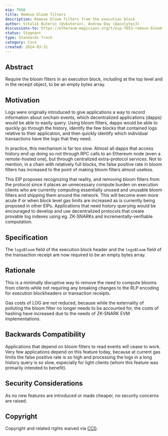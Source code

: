 ```yaml
---
eip: 7668
title: Remove bloom filters
description: Remove bloom filters from the execution block
author: Vitalik Buterin (@vbuterin), Andrew Day (@acolytec3)
discussions-to: https://ethereum-magicians.org/t/eip-7653-remove-bloom-filters/19447
status: Stagnant
type: Standards Track
category: Core
created: 2024-03-31
---
```


## Abstract

Require the bloom filters in an execution block, including at the top level and in the receipt object, to be an empty bytes array.

## Motivation

Logs were originally introduced to give applications a way to record information about onchain events, which decentralized applications (dapps) would be able to easily query. Using bloom filters, dapps would be able to quickly go through the history, identify the few blocks that contained logs relative to their application, and then quickly identify which individual transactions have the logs that they need.

In practice, this mechanism is far too slow. Almost all dapps that access history end up doing so not through RPC calls to an Ethereum node (even a remote-hosted one), but through centralized extra-protocol services.  Not to mention, in a chain with relatively full blocks, the false positive rate in bloom filters has increased to the point of making bloom filters almost useless.

This EIP proposes recognizing that reality, and removing bloom filters from the protocol since it places an unnecessary compute burden on execution clients who are currently computing essentially unused and unusable bloom filters and shipping them around the network. This will become even more acute if or when block level gas limits are increased as is currently being proposed in other EIPs. Applications that need history querying would be encouraged to develop and use decentralized protocols that create provable log indexes using eg. ZK-SNARKs and incrementally-verifiable computation.

## Specification

The `logsBloom` field of the execution block header and the `logsBloom` field of the transaction receipt are now required to be an empty bytes array.

## Rationale

This is a minimally disruptive way to remove the need to compute blooms from clients while not requiring any breaking changes to the RLP encoding for execution blockheaders or transaction receipts.

Gas costs of LOG are not reduced, because while the externality of polluting the bloom filter no longer needs to be accounted for, the costs of hashing have increased due to the needs of ZK-SNARK EVM implementations.

## Backwards Compatibility

Applications that depend on bloom filters to read events will cease to work. Very few applications depend on this feature today, because at current gas limits the false positive rate is so high and processing the logs in a long history query is so slow, especially for light clients (whom this feature was primarily intended to benefit).

## Security Considerations

As no new features are introduced or made cheaper, no security concerns are raised.

## Copyright

Copyright and related rights waived via [CC0](../LICENSE.md).
